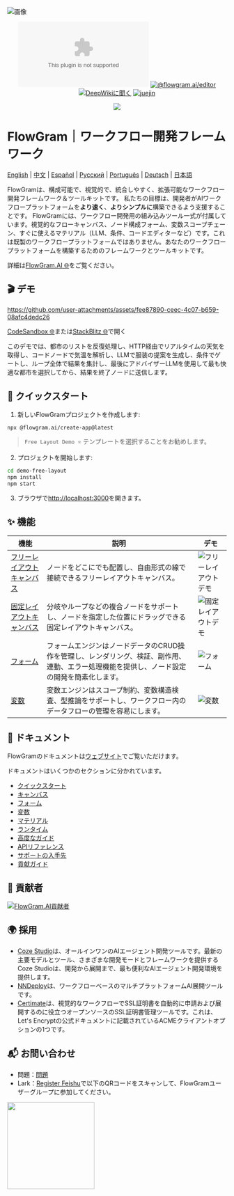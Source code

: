 ![画像](https://github.com/user-attachments/assets/4f9dfa0e-e600-4d4e-9e73-c919184f7573)

<div align="center">

[![ライセンス](https://img.shields.io/github/license/bytedance/flowgram.ai)](https://github.com/bytedance/flowgram.ai/blob/main/LICENSE) [![@flowgram.ai/editor](https://img.shields.io/npm/dm/%40flowgram.ai%2Fcore)](https://www.npmjs.com/package/@flowgram.ai/editor) [![DeepWikiに聞く](https://deepwiki.com/badge.svg)](https://deepwiki.com/bytedance/flowgram.ai) [![juejin](https://img.shields.io/badge/juejin-FFFFFF?logo=juejin&logoColor=%23007FFF)](https://juejin.cn/column/7479814468601315362)

[![](https://trendshift.io/api/badge/repositories/13877)](https://trendshift.io/repositories/13877)

</div>

# FlowGram｜ワークフロー開発フレームワーク

[English](README.md) | [中文](README_ZH.md) | [Español](README_ES.md) | [Русский](README_RU.md) | [Português](README_PT.md) | [Deutsch](README_DE.md) | [日本語](README_JA.md)

FlowGramは、構成可能で、視覚的で、統合しやすく、拡張可能なワークフロー開発フレームワーク＆ツールキットです。
私たちの目標は、開発者がAIワークフロープラットフォームを**より速く**、**よりシンプルに**構築できるよう支援することです。
FlowGramには、ワークフロー開発用の組み込みツール一式が付属しています。視覚的なフローキャンバス、ノード構成フォーム、変数スコープチェーン、すぐに使えるマテリアル（LLM、条件、コードエディターなど）です。これは既製のワークフロープラットフォームではありません。あなたのワークフロープラットフォームを構築するためのフレームワークとツールキットです。

詳細は[FlowGram.AI 🌐](https://flowgram.ai)をご覧ください。

## 🎬 デモ

<https://github.com/user-attachments/assets/fee87890-ceec-4c07-b659-08afc4dedc26>

[CodeSandbox 🌐](https://codesandbox.io/p/github/louisyoungx/flowgram-demo/main)または[StackBlitz 🌐](https://stackblitz.com/~/github.com/louisyoungx/flowgram-demo)で開く

このデモでは、都市のリストを反復処理し、HTTP経由でリアルタイムの天気を取得し、コードノードで気温を解析し、LLMで服装の提案を生成し、条件でゲートし、ループ全体で結果を集計し、最後にアドバイザーLLMを使用して最も快適な都市を選択してから、結果を終了ノードに送信します。

## 🚀 クイックスタート

1. 新しいFlowGramプロジェクトを作成します:

```sh
npx @flowgram.ai/create-app@latest
```

> `Free Layout Demo ⭐️` テンプレートを選択することをお勧めします。

2. プロジェクトを開始します:

```sh
cd demo-free-layout
npm install
npm start
```

3. ブラウザで[http://localhost:3000](http://localhost:3000)を開きます。

## ✨ 機能

| 機能                                                                                              | 説明                                                                                                                                        | デモ                                                                                         |
| ------------------------------------------------------------------------------------------------- | ------------------------------------------------------------------------------------------------------------------------------------------- | -------------------------------------------------------------------------------------------- |
| [フリーレイアウトキャンバス](https://flowgram.ai/examples/free-layout/free-feature-overview.html) | ノードをどこにでも配置し、自由形式の線で接続できるフリーレイアウトキャンバス。                                                              | ![フリーレイアウトデモ](./apps/docs/src/public/free-layout/free-layout-demo.gif)             |
| [固定レイアウトキャンバス](https://flowgram.ai/examples/fixed-layout/fixed-feature-overview.html) | 分岐やループなどの複合ノードをサポートし、ノードを指定した位置にドラッグできる固定レイアウトキャンバス。                                    | ![固定レイアウトデモ](./apps/docs/src/public/fixed-layout/fixed-layout-demo.gif)             |
| [フォーム](https://flowgram.ai/examples/node-form/basic.html)                                     | フォームエンジンはノードデータのCRUD操作を管理し、レンダリング、検証、副作用、連動、エラー処理機能を提供し、ノード設定の開発を簡素化します。 | ![フォーム](https://github.com/user-attachments/assets/13e9b4cd-e993-4d21-901c-fb6cf106de78) |
| [変数](https://flowgram.ai/guide/variable/basic.html)                                             | 変数エンジンはスコープ制約、変数構造検査、型推論をサポートし、ワークフロー内のデータフローの管理を容易にします。            | ![変数](https://github.com/user-attachments/assets/442006db-25e3-4fb5-972c-7a0545638ff5)     |


## 📖 ドキュメント

FlowGramのドキュメントは[ウェブサイト](https://flowgram.ai)でご覧いただけます。

ドキュメントはいくつかのセクションに分かれています。

- [クイックスタート](https://flowgram.ai/guide/getting-started/introduction.html)
- [キャンバス](https://flowgram.ai/guide/free-layout/load.html)
- [フォーム](https://flowgram.ai/guide/form/form.html)
- [変数](https://flowgram.ai/guide/variable/basic.html)
- [マテリアル](https://flowgram.ai/materials/introduction.html)
- [ランタイム](https://flowgram.ai/guide/runtime/introduction.html)
- [高度なガイド](https://flowgram.ai/guide/advanced/zoom-scroll.html)
- [APIリファレンス](https://flowgram.ai/api/index.html)
- [サポートの入手先](https://flowgram.ai/guide/contact-us.html)
- [貢献ガイド](https://flowgram.ai/guide/contributing.html)

## 🙌 貢献者

[![FlowGram.AI貢献者](https://contrib.rocks/image?repo=bytedance/flowgram.ai)](https://github.com/bytedance/flowgram.ai/graphs/contributors)

## 🌍 採用

- [Coze Studio](https://github.com/coze-dev/coze-studio)は、オールインワンのAIエージェント開発ツールです。最新の主要モデルとツール、さまざまな開発モードとフレームワークを提供するCoze Studioは、開発から展開まで、最も便利なAIエージェント開発環境を提供します。
- [NNDeploy](https://github.com/NNDeploy/nndeploy)は、ワークフローベースのマルチプラットフォームAI展開ツールです。
- [Certimate](https://github.com/certimate-go/certimate)は、視覚的なワークフローでSSL証明書を自動的に申請および展開するのに役立つオープンソースのSSL証明書管理ツールです。これは、Let's Encryptの公式ドキュメントに記載されているACMEクライアントオプションの1つです。

## 📬 お問い合わせ

- 問題：[問題](https://github.com/bytedance/flowgram.ai/issues)
- Lark：[Register Feishu](https://www.feishu.cn/en/)で以下のQRコードをスキャンして、FlowGramユーザーグループに参加してください。

<img src="./apps/docs/src/public/lark-group.png" width="200"/>
